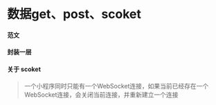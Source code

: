 # 数据get、post、scoket

#### 范文


#### 封装一层

#### 关于 scoket

> 一个小程序同时只能有一个WebSocket连接，如果当前已经存在一个WebSocket连接，会关闭当前连接，并重新建立一个连接
